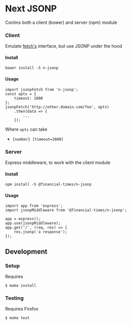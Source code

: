 # Next JSONP

Contins both a client (bower) and server (npm) module

### Client

Emulate [fetch's](https://developer.mozilla.org/en-US/docs/Web/API/Fetch_API) interface, but use JSONP under the hood

#### Install

    bower install -S n-jsonp

#### Usage

    import jsonpFetch from 'n-jsonp';
    const opts = {
        timeout: 1000
    };
    jsonpFetch('http://other.domain.com/foo', opts)
        .then(data => {
            ...
        });

Where `opts` can take

 * `{number} [timeout=2000]`

### Server

Express middleware, to work with the client module

#### Install

    npm install -S @financial-times/n-jsonp

#### Usage

    import app from 'express';
    import jsonpMiddleware from '@financial-times/n-jsonp';

    app = express();
    app.use(jsonpMiddleware);
    app.get('/', (req, res) => {
        res.jsonp('a response');
    });

## Development

### Setup

Requires

    $ make install

### Testing

Requires Firefox

    $ make test
